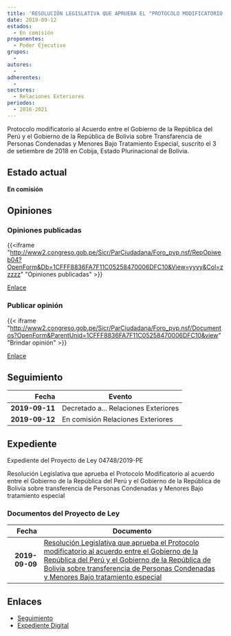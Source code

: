 ```yaml
---
title: 'RESOLUCIÓN LEGISLATIVA QUE APRUEBA EL "PROTOCOLO MODIFICATORIO AL ACUERDO ENTRE EL GOBIERNO DE LA REPÚBLICA DEL PERÚ Y EL GOBIERNO DE LA REPÚBLICA DE BOLIVIA SOBRE TRANSFERENCIA DE PERSONAS CONDENADAS Y MENORES BAJO TRATAMIENTO ESPECIAL".'
date: 2019-09-12
estados: 
  - En comisión
proponentes: 
  - Poder Ejecutivo
grupos: 
  - 
autores: 
  - 
adherentes: 
  - 
sectores: 
  - Relaciones Exteriores
periodos: 
  - 2016-2021
---
```


Protocolo modificatorio al Acuerdo entre el Gobierno de la República del Perú y el Gobierno de la República de Bolivia sobre Transfarencia de Personas Condenadas y Menores Bajo Tratamiento Especial, suscrito el 3 de setiembre de 2018 en Cobija, Estado Plurinacional de Bolivia.


## Estado actual

**En comisión**

## Opiniones

### Opiniones publicadas

{{<iframe "http://www2.congreso.gob.pe/Sicr/ParCiudadana/Foro_pvp.nsf/RepOpiweb04?OpenForm&Db=1CFFF8836FA7F11C05258470006DFC10&View=yyyy&Col=zzzzz" "Opiniones publicadas" >}}

[Enlace](http://www2.congreso.gob.pe/Sicr/ParCiudadana/Foro_pvp.nsf/RepOpiweb04?OpenForm&Db=1CFFF8836FA7F11C05258470006DFC10&View=yyyy&Col=zzzzz)
### Publicar opinión

{{< iframe "http://www2.congreso.gob.pe/Sicr/ParCiudadana/Foro_pvp.nsf/Documentos?OpenForm&ParentUnid=1CFFF8836FA7F11C05258470006DFC10&view" "Brindar opinión" >}}

[Enlace](http://www2.congreso.gob.pe/Sicr/ParCiudadana/Foro_pvp.nsf/Documentos?OpenForm&ParentUnid=1CFFF8836FA7F11C05258470006DFC10&view)

## Seguimiento

| Fecha | Evento |
|------:|--------|
| **2019-09-11** | Decretado a... Relaciones Exteriores|
| **2019-09-12** | En comisión Relaciones Exteriores|


## Expediente

Expediente del Proyecto de Ley 04748/2019-PE

Resolución Legislativa que aprueba el Protocolo Modificatorio al acuerdo entre el Gobierno de la República del Perú y el Gobierno de la República de Bolivia sobre transferencia de Personas Condenadas y Menores Bajo tratamiento especial


### Documentos del Proyecto de Ley

| Fecha | Documento |
|------:|--------|
| **2019-09-09** | [Resolución Legislativa que aprueba el Protocolo modificatorio al acuerdo entre el Gobierno de la República del Perú y el Gobierno de la República de Bolivia sobre transferencia de Personas Condenadas y Menores Bajo tratamiento especial](http://www.leyes.congreso.gob.pe/Documentos/2016_2021/Proyectos_de_Ley_y_de_Resoluciones_Legislativas/PL0474820190909.pdf) |

## Enlaces 

- [Seguimiento](http://www2.congreso.gob.pe/Sicr/TraDocEstProc/CLProLey2016.nsf/f7fff46988ca05b1052578e100829cc7/f4fb065c86f1cf6205258470006e3013?OpenDocument)
- [Expediente Digital](http://www2.congreso.gob.pe/Sicr/TraDocEstProc/CLProLey2016.nsf/f7fff46988ca05b1052578e100829cc7/f4fb065c86f1cf6205258470006e3013?OpenDocument&Click=05257FB7005EB655.eb71d0cf91d8294e05256cdf006b5706/$Body/0.1C6C)
